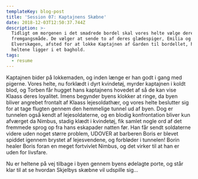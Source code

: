 ```yaml
---
templateKey: blog-post
title: 'Session 07: Kaptajnens Skæbne'
date: 2018-12-03T12:50:37.744Z
description: >-
  Tidligt om morgenen i det smadrede bordel skal vores helte vælge deres
  fremgangsmåde. De vælger at sende to af deres glædespiger, Emilia og
  Elverskøgen, afsted for at lokke Kaptajnen af Garden til bordellet, hvor
  heltene ligger i et baghold.
tags:
  - resume
---
```

Kaptajnen bider på lokkemaden, og inden længe er han godt i gang med pigerne. Vores helte, nu forklædt i dyrt kvindetøj, myrder kaptajnen i koldt blod, og Torben får hugget hans kaptajnens hovedet af så de kan vise Klaass deres loyalitet. Imens begynder byens klokker at ringe, da byen bliver angrebet frontalt af Klaass lejesoldathær, og vores helte beslutter sig for at tage flugten gennem den hemmelige tunnel ud af byen. Dog er tunnelen også kendt af lejesoldaterne, og en blodig konfrontation bliver kun afværget da Nimbus, stadig klædt i kvindetøj, fik samlet nogle ord af det fremmede sprog op fra hans eskapader natten før. Han får sendt soldaterne videre uden noget større problem, UDOVER at barberen Boris er blevet spiddet igennem brystet af lejesvendene, og forbløder i tunnelen! Borin healer Boris foran en meget fortvivlet Nimbus, og det virker til at han er uden for livsfare.

Nu er heltene på vej tilbage i byen gennem byens ødelagte porte, og står klar til at se hvordan Skjelbys skæbne vil udspille sig…
